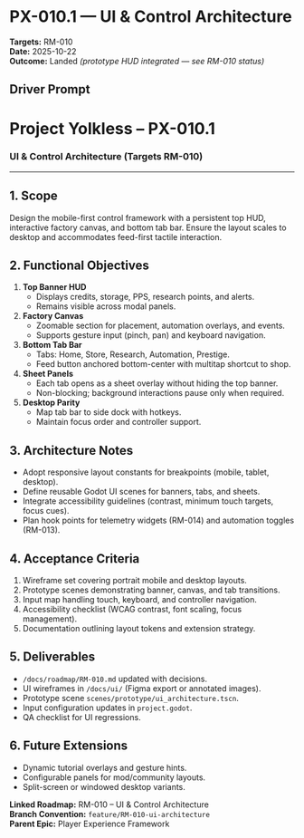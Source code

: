 # PX-010.1 — UI & Control Architecture
**Targets:** RM-010  
**Date:** 2025-10-22  
**Outcome:** Landed *(prototype HUD integrated — see RM-010 status)*

## Driver Prompt
# Project Yolkless – PX-010.1  
### UI & Control Architecture (Targets RM-010)

---

## 1. Scope
Design the mobile-first control framework with a persistent top HUD, interactive factory canvas, and bottom tab bar. Ensure the layout scales to desktop and accommodates feed-first tactile interaction.

## 2. Functional Objectives
1. **Top Banner HUD**
   - Displays credits, storage, PPS, research points, and alerts.
   - Remains visible across modal panels.
2. **Factory Canvas**
   - Zoomable section for placement, automation overlays, and events.
   - Supports gesture input (pinch, pan) and keyboard navigation.
3. **Bottom Tab Bar**
   - Tabs: Home, Store, Research, Automation, Prestige.
   - Feed button anchored bottom-center with multitap shortcut to shop.
4. **Sheet Panels**
   - Each tab opens as a sheet overlay without hiding the top banner.
   - Non-blocking; background interactions pause only when required.
5. **Desktop Parity**
   - Map tab bar to side dock with hotkeys.
   - Maintain focus order and controller support.

## 3. Architecture Notes
- Adopt responsive layout constants for breakpoints (mobile, tablet, desktop).
- Define reusable Godot UI scenes for banners, tabs, and sheets.
- Integrate accessibility guidelines (contrast, minimum touch targets, focus cues).
- Plan hook points for telemetry widgets (RM-014) and automation toggles (RM-013).

## 4. Acceptance Criteria
1. Wireframe set covering portrait mobile and desktop layouts.
2. Prototype scenes demonstrating banner, canvas, and tab transitions.
3. Input map handling touch, keyboard, and controller navigation.
4. Accessibility checklist (WCAG contrast, font scaling, focus management).
5. Documentation outlining layout tokens and extension strategy.

## 5. Deliverables
- `/docs/roadmap/RM-010.md` updated with decisions.
- UI wireframes in `/docs/ui/` (Figma export or annotated images).
- Prototype scene `scenes/prototype/ui_architecture.tscn`.
- Input configuration updates in `project.godot`.
- QA checklist for UI regressions.

## 6. Future Extensions
- Dynamic tutorial overlays and gesture hints.
- Configurable panels for mod/community layouts.
- Split-screen or windowed desktop variants.

**Linked Roadmap:** RM-010 – UI & Control Architecture  
**Branch Convention:** `feature/RM-010-ui-architecture`  
**Parent Epic:** Player Experience Framework
